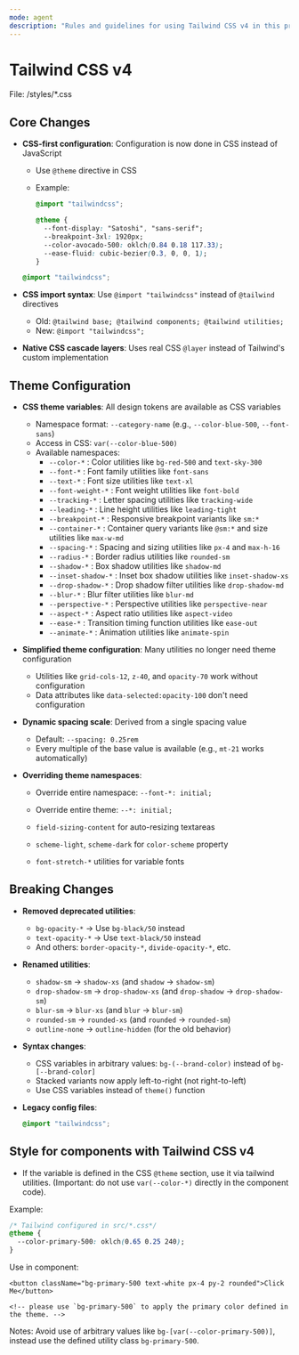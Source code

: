 ```yaml
---
mode: agent
description: "Rules and guidelines for using Tailwind CSS v4 in this project. (always refer to this when writing or updating styles)"
---
```


# Tailwind CSS v4

File: /styles/\*.css

## Core Changes

- **CSS-first configuration**: Configuration is now done in CSS instead of JavaScript

  - Use `@theme` directive in CSS
  - Example:

    ```css
    @import "tailwindcss";

    @theme {
      --font-display: "Satoshi", "sans-serif";
      --breakpoint-3xl: 1920px;
      --color-avocado-500: oklch(0.84 0.18 117.33);
      --ease-fluid: cubic-bezier(0.3, 0, 0, 1);
    }
    ```

  ```css
  @import "tailwindcss";
  ```

- **CSS import syntax**: Use `@import "tailwindcss"` instead of `@tailwind` directives

  - Old: `@tailwind base; @tailwind components; @tailwind utilities;`
  - New: `@import "tailwindcss";`

- **Native CSS cascade layers**: Uses real CSS `@layer` instead of Tailwind's custom implementation

## Theme Configuration

- **CSS theme variables**: All design tokens are available as CSS variables

  - Namespace format: `--category-name` (e.g., `--color-blue-500`, `--font-sans`)
  - Access in CSS: `var(--color-blue-500)`
  - Available namespaces:
    - `--color-*` : Color utilities like `bg-red-500` and `text-sky-300`
    - `--font-*` : Font family utilities like `font-sans`
    - `--text-*` : Font size utilities like `text-xl`
    - `--font-weight-*` : Font weight utilities like `font-bold`
    - `--tracking-*` : Letter spacing utilities like `tracking-wide`
    - `--leading-*` : Line height utilities like `leading-tight`
    - `--breakpoint-*` : Responsive breakpoint variants like `sm:*`
    - `--container-*` : Container query variants like `@sm:*` and size utilities like `max-w-md`
    - `--spacing-*` : Spacing and sizing utilities like `px-4` and `max-h-16`
    - `--radius-*` : Border radius utilities like `rounded-sm`
    - `--shadow-*` : Box shadow utilities like `shadow-md`
    - `--inset-shadow-*` : Inset box shadow utilities like `inset-shadow-xs`
    - `--drop-shadow-*` : Drop shadow filter utilities like `drop-shadow-md`
    - `--blur-*` : Blur filter utilities like `blur-md`
    - `--perspective-*` : Perspective utilities like `perspective-near`
    - `--aspect-*` : Aspect ratio utilities like `aspect-video`
    - `--ease-*` : Transition timing function utilities like `ease-out`
    - `--animate-*` : Animation utilities like `animate-spin`

- **Simplified theme configuration**: Many utilities no longer need theme configuration

  - Utilities like `grid-cols-12`, `z-40`, and `opacity-70` work without configuration
  - Data attributes like `data-selected:opacity-100` don't need configuration

- **Dynamic spacing scale**: Derived from a single spacing value

  - Default: `--spacing: 0.25rem`
  - Every multiple of the base value is available (e.g., `mt-21` works automatically)

- **Overriding theme namespaces**:

  - Override entire namespace: `--font-*: initial;`
  - Override entire theme: `--*: initial;`

  - `field-sizing-content` for auto-resizing textareas
  - `scheme-light`, `scheme-dark` for `color-scheme` property
  - `font-stretch-*` utilities for variable fonts

## Breaking Changes

- **Removed deprecated utilities**:

  - `bg-opacity-*` → Use `bg-black/50` instead
  - `text-opacity-*` → Use `text-black/50` instead
  - And others: `border-opacity-*`, `divide-opacity-*`, etc.

- **Renamed utilities**:

  - `shadow-sm` → `shadow-xs` (and `shadow` → `shadow-sm`)
  - `drop-shadow-sm` → `drop-shadow-xs` (and `drop-shadow` → `drop-shadow-sm`)
  - `blur-sm` → `blur-xs` (and `blur` → `blur-sm`)
  - `rounded-sm` → `rounded-xs` (and `rounded` → `rounded-sm`)
  - `outline-none` → `outline-hidden` (for the old behavior)

- **Syntax changes**:

  - CSS variables in arbitrary values: `bg-(--brand-color)` instead of `bg-[--brand-color]`
  - Stacked variants now apply left-to-right (not right-to-left)
  - Use CSS variables instead of `theme()` function

- **Legacy config files**:

  ```css
  @import "tailwindcss";
  ```

## Style for components with Tailwind CSS v4

- If the variable is defined in the CSS `@theme` section, use it via tailwind utilities. (Important: do not use `var(--color-*)` directly in the component code).

Example:

```css
/* Tailwind configured in src/*.css*/
@theme {
  --color-primary-500: oklch(0.65 0.25 240);
}
```

Use in component:

```tsx
<button className="bg-primary-500 text-white px-4 py-2 rounded">Click Me</button>

<!-- please use `bg-primary-500` to apply the primary color defined in the theme. -->
```

Notes: Avoid use of arbitrary values like `bg-[var(--color-primary-500)]`, instead use the defined utility class `bg-primary-500`.
